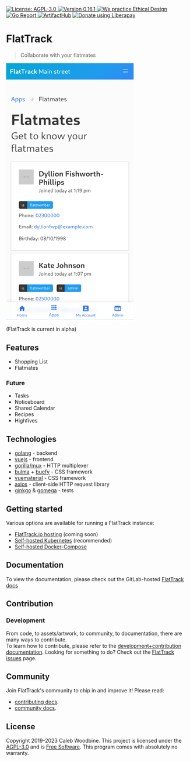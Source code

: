 <a href="http://www.gnu.org/licenses/agpl-3.0.html"> <img src="https://img.shields.io/badge/License-AGPL--3.0-blue.svg" alt="License: AGPL-3.0" /> </a>
<a href="https://gitlab.com/flattrack/flattrack/releases"> <img src="https://img.shields.io/badge/version-0.16.1-brightgreen.svg" alt="Version 0.16.1" /> </a>
<a href='https://ind.ie/ethical-design'> <img style='margin-left: auto; margin-right: auto;' alt='We practice Ethical Design' src='https://img.shields.io/badge/Ethical_Design-_▲_❤_-blue.svg'> </a>
<a href='https://goreportcard.com/report/github.com/flattrackio/flattrack'> <img style='margin-left: auto; margin-right: auto;' alt='Go Report' src='https://goreportcard.com/badge/github.com/flattrackio/flattrack'> </a>
<a target=_blank href="https://artifacthub.io/packages/search?repo=flattrack"><img alt="ArtifactHub" src="https://img.shields.io/endpoint?url=https://artifacthub.io/badge/repository/flattrack"></a>
<a target=_blank href="https://liberapay.com/CalebWoodbine/donate"><img alt="Donate using Liberapay" src="https://liberapay.com/assets/widgets/donate.svg"></a>

# FlatTrack

> Collaborate with your flatmates

<img style='margin-left: auto; margin-right: auto;' alt='flattrack shopping list preview' src='./screenshots/flatmates-mobile.png' width=350>

<br/>

(FlatTrack is current in alpha)

## Features

-   Shopping List
-   Flatmates

### Future

-   Tasks
-   Noticeboard
-   Shared Calendar
-   Recipes
-   Highfives

## Technologies

-   [golang](https://golang.org) - backend
-   [vuejs](https://vuejs.org) - frontend
-   [gorilla/mux](https://github.com/gorilla/mux) - HTTP multiplexer
-   [bulma](https://buefy.org) + [buefy](https://buefy.org) - CSS framework
-   [vuematerial](http://vuematerial.io) - CSS framework
-   [axios](https://github.com/axios/axios) - client-side HTTP request library
-   [ginkgo](https://onsi.github.io/ginkgo) & [gomega](https://onsi.github.io/ginkgo) - tests

## Getting started

Various options are available for running a FlatTrack instance:

-   [FlatTrack.io hosting](https://flattrack.io) (coming soon)
-   [Self-hosted Kubernetes](./docs/deployment-kubernetes.md) (recommended)
-   [Self-hosted Docker-Compose](./docs/deployment-docker-compose.md)

## Documentation

To view the documentation, please check out the GitLab-hosted [FlatTrack docs](https://flattrack.gitlab.io/flattrack)

## Contribution

### Development

From code, to assets/artwork, to community, to documentation, there are many ways to contribute.  
To learn how to contribute, please refer to the [development+contribution documentation](./docs/development.md).
Looking for something to do? Check out the [FlatTrack issues](https://gitlab.com/flattrack/flattrack/-/issues) page.

## Community

Join FlatTrack's community to chip in and improve it!
Please read:

-   [contributing docs](./docs/contributing.md).
-   [community docs](./docs/community.md).

## License

Copyright 2019-2023 Caleb Woodbine.
This project is licensed under the [AGPL-3.0](http://www.gnu.org/licenses/agpl-3.0.html) and is [Free Software](https://www.gnu.org/philosophy/free-sw.en.html).
This program comes with absolutely no warranty.

